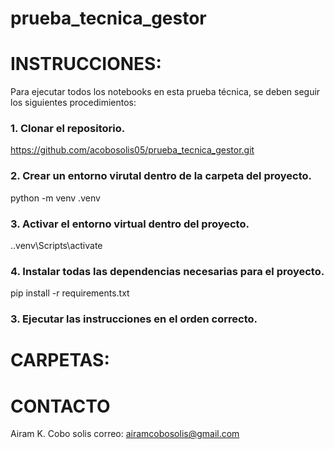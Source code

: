 # prueba_tecnica_gestor

# INSTRUCCIONES:

Para ejecutar todos los notebooks en esta prueba técnica, se deben seguir los siguientes procedimientos:

### 1. Clonar el repositorio.
https://github.com/acobosolis05/prueba_tecnica_gestor.git

### 2. Crear un entorno virutal dentro de la carpeta del proyecto.
python -m venv .venv

### 3. Activar el entorno virtual dentro del proyecto.
.\.venv\Scripts\activate
### 4. Instalar todas las dependencias necesarias para el proyecto.
pip install -r requirements.txt
### 3. Ejecutar las instrucciones en el orden correcto.


# CARPETAS:

# CONTACTO

Airam K. Cobo solis
correo: airamcobosolis@gmail.com